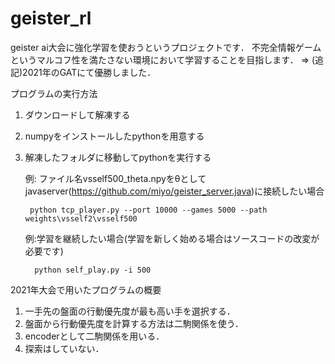 # geister_rl
 geister ai大会に強化学習を使おうというプロジェクトです．
 不完全情報ゲームというマルコフ性を満たさない環境において学習することを目指します．
 => (追記)2021年のGATにて優勝しました．
 
プログラムの実行方法
 1. ダウンロードして解凍する
 2. numpyをインストールしたpythonを用意する
 3. 解凍したフォルダに移動してpythonを実行する

    例: ファイル名vsself500_theta.npyをθとしてjavaserver(https://github.com/miyo/geister_server.java)に接続したい場合
    
         python tcp_player.py --port 10000 --games 5000 --path weights\vsself2\vsself500
    
    例:学習を継続したい場合(学習を新しく始める場合はソースコードの改変が必要です)
    
          python self_play.py -i 500

2021年大会で用いたプログラムの概要
1. 一手先の盤面の行動優先度が最も高い手を選択する．
2. 盤面から行動優先度を計算する方法は二駒関係を使う．
3. encoderとして二駒関係を用いる．
4. 探索はしていない．
